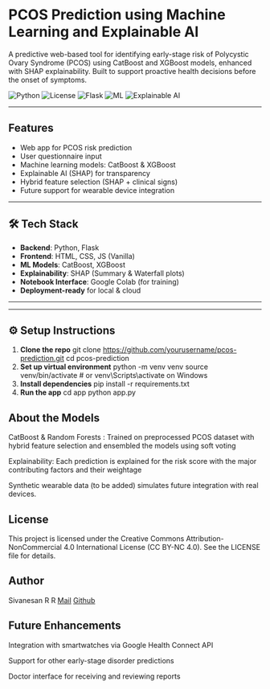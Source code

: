 #  PCOS Prediction using Machine Learning and Explainable AI

A predictive web-based tool for identifying early-stage risk of Polycystic Ovary Syndrome (PCOS) using CatBoost and XGBoost models, enhanced with SHAP explainability. Built to support proactive health decisions before the onset of symptoms.

![Python](https://img.shields.io/badge/Python-3.10+-blue?logo=python)
![License](https://img.shields.io/badge/License-CC_BY--NC_4.0-lightgrey)
![Flask](https://img.shields.io/badge/Backend-Flask-orange)
![ML](https://img.shields.io/badge/Model-CatBoost%20%7C%20XGBoost-brightgreen)
![Explainable AI](https://img.shields.io/badge/Explainability-SHAP-purple)

---

##  Features

- Web app for PCOS risk prediction
- User questionnaire input
- Machine learning models: CatBoost & XGBoost
- Explainable AI (SHAP) for transparency
- Hybrid feature selection (SHAP + clinical signs)
- Future support for wearable device integration

---

## 🛠️ Tech Stack

- **Backend**: Python, Flask
- **Frontend**: HTML, CSS, JS (Vanilla)
- **ML Models**: CatBoost, XGBoost
- **Explainability**: SHAP (Summary & Waterfall plots)
- **Notebook Interface**: Google Colab (for training)
- **Deployment-ready** for local & cloud

---

---

## ⚙️ Setup Instructions

1. **Clone the repo**
   git clone https://github.com/yourusername/pcos-prediction.git
   cd pcos-prediction
2. **Set up virtual environment**
    python -m venv venv
source venv/bin/activate  # or venv\Scripts\activate on Windows
3. **Install dependencies**
    pip install -r requirements.txt
4. **Run the app**
    cd app
python app.py

## About the Models
CatBoost & Random Forests : Trained on preprocessed PCOS dataset with hybrid feature selection and ensembled the models using soft voting

Explainability: Each prediction is explained for the risk score with the major contributing factors and their weightage

Synthetic wearable data (to be added) simulates future integration with real devices.



## License

This project is licensed under the Creative Commons Attribution-NonCommercial 4.0 International License (CC BY-NC 4.0).
See the LICENSE file for details.
## Author

Sivanesan R R
[Mail](sivan.offcl@gmail.com)
[Github](https://github.com/sivan73)

## Future Enhancements

Integration with smartwatches via Google Health Connect API

Support for other early-stage disorder predictions

Doctor interface for receiving and reviewing reports

